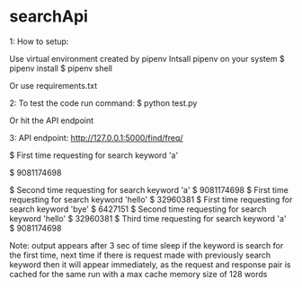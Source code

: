 # searchApi

1: How to setup:

Use virtual environment created by pipenv
Intsall pipenv on your system
$ pipenv install
$ pipenv shell

Or use requirements.txt

2: To test the code run command:
$ python test.py

Or hit the API endpoint

3: API endpoint:  http://127.0.0.1:5000/find/freq/<single word argument here>
  
$ First time requesting for search keyword 'a' 
  
$ 9081174698
  
$ Second time requesting for search keyword 'a' 
$ 9081174698
$ First time requesting for search keyword 'hello' 
$ 32960381
$ First time requesting for search keyword 'bye' 
$ 6427151
$ Second time requesting for search keyword 'hello' 
$ 32960381
$ Third time requesting for search keyword 'a' 
$ 9081174698


Note: output appears after 3 sec of time sleep if the keyword is search for the first time, next time if there is request made with previously search           keyword then it will appear immediately, as the request and response pair is cached for the same run with a max cache memory size of 128 words  
  
